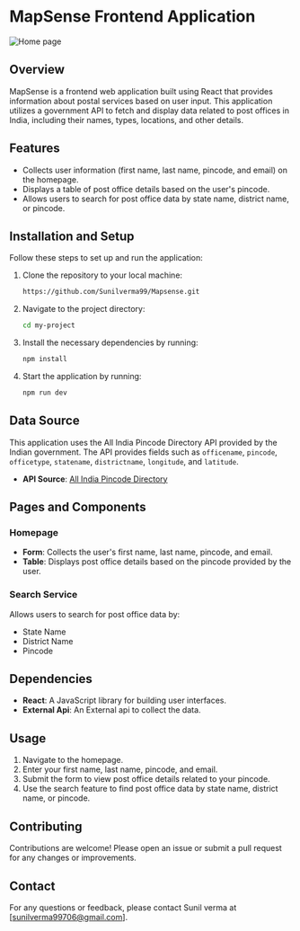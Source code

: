 # MapSense Frontend Application
![Home page](public/HomePage.png)
## Overview 

MapSense is a frontend web application built using React that provides information about postal services based on user input. This application utilizes a government API to fetch and display data related to post offices in India, including their names, types, locations, and other details.

## Features

- Collects user information (first name, last name, pincode, and email) on the homepage.
- Displays a table of post office details based on the user's pincode.
- Allows users to search for post office data by state name, district name, or pincode.

## Installation and Setup

Follow these steps to set up and run the application:

1. Clone the repository to your local machine:
    ```bash
    https://github.com/Sunilverma99/Mapsense.git
    ```

2. Navigate to the project directory:
    ```bash
    cd my-project
    ```

3. Install the necessary dependencies by running:
    ```bash
    npm install
    ```

4. Start the application by running:
    ```bash
    npm run dev
    ```

## Data Source

This application uses the All India Pincode Directory API provided by the Indian government. The API provides fields such as `officename`, `pincode`, `officetype`, `statename`, `districtname`, `longitude`, and `latitude`.

- **API Source**: [All India Pincode Directory](https://api-url-goes-here)

## Pages and Components

### Homepage

- **Form**: Collects the user's first name, last name, pincode, and email.
- **Table**: Displays post office details based on the pincode provided by the user.

### Search Service

Allows users to search for post office data by:
- State Name
- District Name
- Pincode

## Dependencies

- **React**: A JavaScript library for building user interfaces.
- **External Api**: An External api to collect the data.

## Usage

1. Navigate to the homepage.
2. Enter your first name, last name, pincode, and email.
3. Submit the form to view post office details related to your pincode.
4. Use the search feature to find post office data by state name, district name, or pincode.


## Contributing

Contributions are welcome! Please open an issue or submit a pull request for any changes or improvements.

## Contact

For any questions or feedback, please contact Sunil verma at [sunilverma99706@gmail.com].
